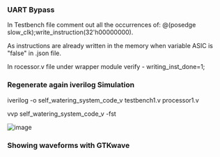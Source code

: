 ### UART Bypass

In Testbench file comment out all the occurrences of:
@(posedge slow_clk);write_instruction(32'h00000000). 

As instructions are already written in the memory when variable ASIC  is "false" in .json file. 

In rocessor.v file under wrapper module verify - writing_inst_done=1;

### Regenerate again iverilog Simulation

iverilog -o self_watering_system_code_v testbench1.v processor1.v

vvp self_watering_system_code_v -fst

![image](https://github.com/joses-bot/vsdiat_workshop/assets/83429049/1b046b0c-8d68-42ec-8831-b66bbf9f5ea3)

### Showing waveforms with GTKwave




